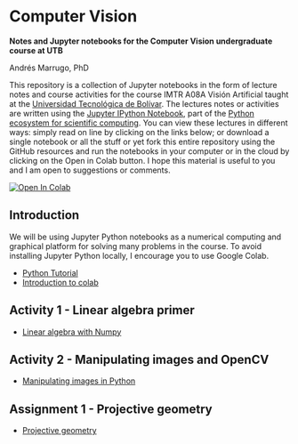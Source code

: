 Computer Vision
===

**Notes and Jupyter notebooks for the Computer Vision undergraduate course at UTB**

Andrés Marrugo, PhD


This repository is a collection of Jupyter notebooks in the form of lecture notes and course activities for the course IMTR A08A Visión Artificial taught at the [Universidad Tecnológica de Bolívar](http://www.utb.edu.co/). The lectures notes or activities are written using the [Jupyter IPython Notebook](https://jupyter.org/), part of the [Python ecosystem for scientific computing]( http://scipy.org/ ). You can view these lectures in different ways: simply read on line by clicking on the links below; or download a single notebook or all the stuff or yet fork this entire repository using the GitHub resources and run the notebooks in your computer or in the cloud by clicking on the Open in Colab button. I hope this material is useful to you and I am open to suggestions or comments.

[![Open In Colab](https://colab.research.google.com/assets/colab-badge.svg)](https://colab.research.google.com/github/agmarrugo/computer-vision-utb/blob/main/README.ipynb)


Introduction
------------

We will be using Jupyter Python notebooks as a numerical computing and graphical platform for solving many problems in the course. To avoid installing Jupyter Python locally, I encourage you to use Google Colab. 

- [Python Tutorial](https://colab.research.google.com/github/cs231n/cs231n.github.io/blob/master/python-colab.ipynb)
- [Introduction to colab](https://colab.research.google.com/notebooks/welcome.ipynb)

## Activity 1 - Linear algebra primer

- [Linear algebra with Numpy](http://nbviewer.ipython.org/github/agmarrugo/computer-vision-utb/blob/main/notebooks/00_Linear_algebra_with_Numpy.ipynb)

## Activity 2 - Manipulating images and OpenCV

- [Manipulating images in Python](http://nbviewer.ipython.org/github/agmarrugo/computer-vision-utb/blob/main/notebooks/01_Image_Processing_in_Python_Final.ipynb)

## Assignment 1 - Projective geometry

- [Projective geometry](http://nbviewer.ipython.org/github/agmarrugo/computer-vision-utb/blob/main/notebooks/assignment_01_computer_vision.ipynb)
